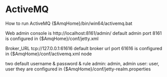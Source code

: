 # ActiveMQ

How to run ActiveMQ
{$AmqHome}/bin/win64/activemq.bat

Web admin console is http://localhost:8161/admin/ 
default admin port 8161 is configured in {$AmqHome}/conf/jetty.xml

Broker_URL tcp://127.0.0.1:61616
default broker url port 61616 is configured in {$AmqHome}/conf/activemq.xml <transportConnectors/> node

two default username & password & rule
admin: admin, admin
user: user, user
they are configured in {$AmqHome}/conf/jetty-realm.properties
